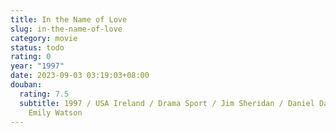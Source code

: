```yaml
---
title: In the Name of Love
slug: in-the-name-of-love
category: movie
status: todo
rating: 0
year: "1997"
date: 2023-09-03 03:19:03+08:00
douban:
  rating: 7.5
  subtitle: 1997 / USA Ireland / Drama Sport / Jim Sheridan / Daniel Day-Lewis
    Emily Watson
---
```



